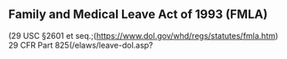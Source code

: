 ## Family and Medical Leave Act of 1993 (FMLA)

(29 USC §2601 et seq.;(https://www.dol.gov/whd/regs/statutes/fmla.htm) 29 CFR Part 825(/elaws/leave-dol.asp?